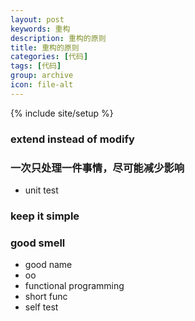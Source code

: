 ```yaml
---
layout: post
keywords: 重构
description: 重构的原则
title: 重构的原则
categories: [代码]
tags: [代码]
group: archive
icon: file-alt
---
```

{% include site/setup %}

### extend instead of modify ###

### 一次只处理一件事情，尽可能减少影响 ###
- unit test

### keep it simple ###

### good smell ###
- good name
- oo
- functional programming
- short func
- self test